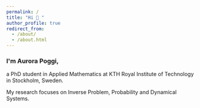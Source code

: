 ```yaml
---
permalink: /
title: "Hi 👋 "
author_profile: true
redirect_from: 
  - /about/
  - /about.html
---
```


<h3> I'm Aurora Poggi, </h3>

a PhD student in Applied Mathematics at KTH Royal Institute of Technology in Stockholm, Sweden. 

My research focuses on Inverse Problem, Probability and Dynamical Systems. 
